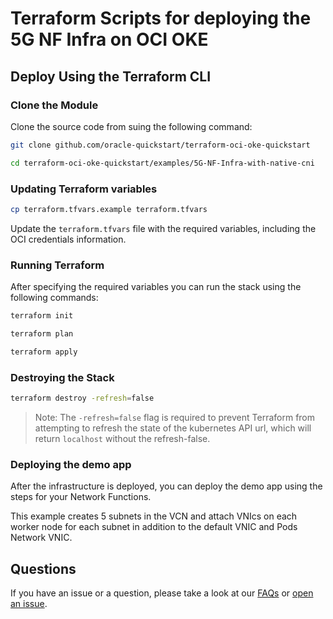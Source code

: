 # Terraform Scripts for deploying the 5G NF Infra on OCI OKE

## Deploy Using the Terraform CLI

### Clone the Module

Clone the source code from suing the following command:

```bash
git clone github.com/oracle-quickstart/terraform-oci-oke-quickstart
```

```bash
cd terraform-oci-oke-quickstart/examples/5G-NF-Infra-with-native-cni
```

### Updating Terraform variables

```bash
cp terraform.tfvars.example terraform.tfvars
```

Update the `terraform.tfvars` file with the required variables, including the OCI credentials information.

### Running Terraform

After specifying the required variables you can run the stack using the following commands:

```bash
terraform init
```

```bash
terraform plan
```

```bash
terraform apply
```

### Destroying the Stack

```bash
terraform destroy -refresh=false
```

> Note: The `-refresh=false` flag is required to prevent Terraform from attempting to refresh the state of the kubernetes API url, which will return `localhost` without the refresh-false.

### Deploying the demo app

After the infrastructure is deployed, you can deploy the demo app using the steps for your Network Functions.

This example creates 5 subnets in the VCN and attach VNIcs on each worker node for each subnet in addition to the default VNIC and Pods Network VNIC.

## Questions

If you have an issue or a question, please take a look at our [FAQs](../FAQs.md) or [open an issue](https://github.com/oracle-quickstart/terraform-oci-oke-quickstart/issues/new).
